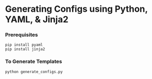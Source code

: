 # Generating Configs using Python, YAML, & Jinja2

### Prerequisites
```
pip install pyaml
pip install jinja2
```

### To Generate Templates

```python
python generate_configs.py
```
